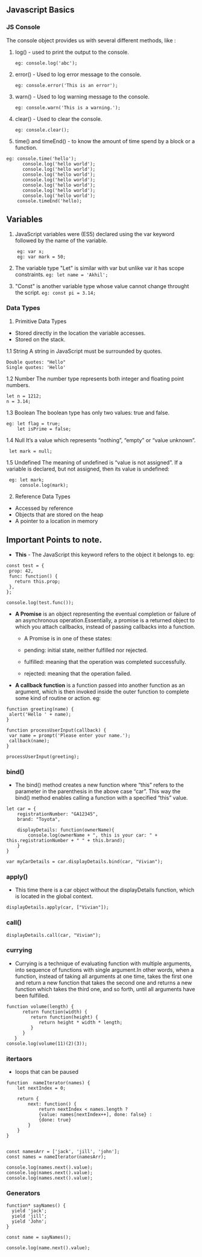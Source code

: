  ## Javascript Basics

 ### JS Console

The console object provides us with several different methods, like :

1. log() -  used to print the output to the console.

	`eg: console.log('abc');`

2. error() - Used to log error message to the console.

	`eg: console.error('This is an error');`

3. warn() - Used to log warning message to the console.

	`eg: console.warn('This is a warning.');`

4. clear() - Used to clear the console.

	`eg: console.clear();`

5. time() and timeEnd() - to know the amount of time spend by a block or a function.

```
eg: console.time('hello');
      console.log('hello world');
      console.log('hello world');
      console.log('hello world');
      console.log('hello world');
      console.log('hello world');
      console.log('hello world');
      console.log('hello world');
    console.timeEnd('hello);
  ```


## Variables

1. JavaScript variables were (ES5) declared using the var keyword followed by the name of the variable.
```
	eg: var x;
	eg: var mark = 50;
```

2. The variable type "Let" is similar with var but unlike var it has scope constraints.
`eg: let name = 'Akhil';`	

3. "Const" is another variable type whose value cannot change throught the script.
`eg: const pi = 3.14;`

### Data Types

1. Primitive Data Types
 * Stored directly in the location the variable accesses.
 * Stored on the stack.

  1.1 String
    A string in JavaScript must be surrounded by quotes.

    Double quotes: "Hello"
    Single quotes: 'Hello'

  1.2 Number
    The number type represents both integer and floating point numbers.
    
    let n = 1212;
    n = 3.14;
  
  1.3 Boolean
  The boolean type has only two values: true and false.
    
    eg: let flag = true;
        let isPrime = false;

  1.4 Null
  It’s a value which represents “nothing”, “empty” or “value unknown”.
   
     let mark = null;

  1.5  Undefined
  The meaning of undefined is “value is not assigned”.
  If a variable is declared, but not assigned, then its value is undefined:

     eg: let mark;
         console.log(mark);


2. Reference Data Types
 * Accessed by reference
 * Objects that are stored on the heap
 * A pointer to a location in memory

 ## Important Points to note.

 * **This** - The JavaScript this keyword refers to the object it belongs to.
 eg:
 ```
 const test = {
  prop: 42,
  func: function() {
    return this.prop;
  },
};

console.log(test.func());
```
 * **A Promise** is an object representing the eventual completion or failure of an asynchronous operation.Essentially, a promise is a returned object to which you attach callbacks, instead of passing callbacks into a function.

    * A Promise is in one of these states:

    * pending: initial state, neither fulfilled nor rejected.
    * fulfilled: meaning that the operation was completed successfully.
    * rejected: meaning that the operation failed.
    
 * **A callback function** is a function passed into another function as an argument, which is then invoked inside the outer function to complete some kind of routine or action.
 eg:
 ```
 function greeting(name) {
  alert('Hello ' + name);
}

function processUserInput(callback) {
  var name = prompt('Please enter your name.');
  callback(name);
}

processUserInput(greeting);
```
### bind()

* The bind() method creates a new function where “this” refers to the parameter in the parenthesis in the above case “car”. This way the bind() method enables calling a function with a specified “this” value.

```
let car = { 
    registrationNumber: "GA12345",
    brand: "Toyota",

    displayDetails: function(ownerName){
        console.log(ownerName + ", this is your car: " + this.registrationNumber + " " + this.brand);
    }
}

var myCarDetails = car.displayDetails.bind(car, "Vivian");
```

### apply()
* This time there is a car object without the displayDetails function, which is located in the global context.

```
displayDetails.apply(car, ["Vivian"]);
```

### call()

```
displayDetails.call(car, "Vivian");

```
### currying

* Currying is a technique of evaluating function with multiple arguments, into sequence of functions with single argument.In other words, when a function, instead of taking all arguments at one time, takes the first one and return a new function that takes the second one and returns a new function which takes the third one, and so forth, until all arguments have been fulfilled.

```
function volume(length) {
      return function(width) {
         return function(height) {
            return height * width * length;
         }
      }
   }
console.log(volume(11)(2)(3));

```

### itertaors
* loops that can be paused

```
function  nameIterator(names) {
    let nextIndex = 0;

    return {
        next: function() {
            return nextIndex < names.length ?
            {value: names[nextIndex++], done: false} :
            {done: true}
        }
    }
}


const namesArr = ['jack', 'jill', 'john'];
const names = nameIterator(namesArr);

console.log(names.next().value);
console.log(names.next().value);
console.log(names.next().value);
```

### Generators

```
function* sayNames() {
  yield 'jack';
  yield 'jill';
  yield 'John';
}

const name = sayNames();

console.log(name.next().value);
```








